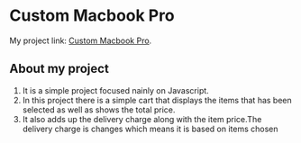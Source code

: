 # Custom Macbook Pro


My project link: [Custom Macbook Pro](https://reverent-wilson-f73350.netlify.app/).

## About my project
<ol>
    <li>It is a simple project focused nainly on Javascript.</li>
    <li>In this project there is a simple cart that displays the items that has been selected as well as shows  the total price.</li>
    <li>It also adds up the delivery charge along with the item price.The delivery charge is changes which means it is based on items chosen</li> 
</ol>